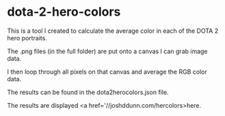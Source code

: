 # dota-2-hero-colors

This is a tool I created to calculate the average color in each of the DOTA 2 hero portraits.

The .png files (in the full folder) are put onto a canvas I can grab image data.

I then loop through all pixels on that canvas and average the RGB color data.

The results can be found in the dota2herocolors.json file.

The results are displayed <a href='//joshddunn.com/hercolors>here</a>.
